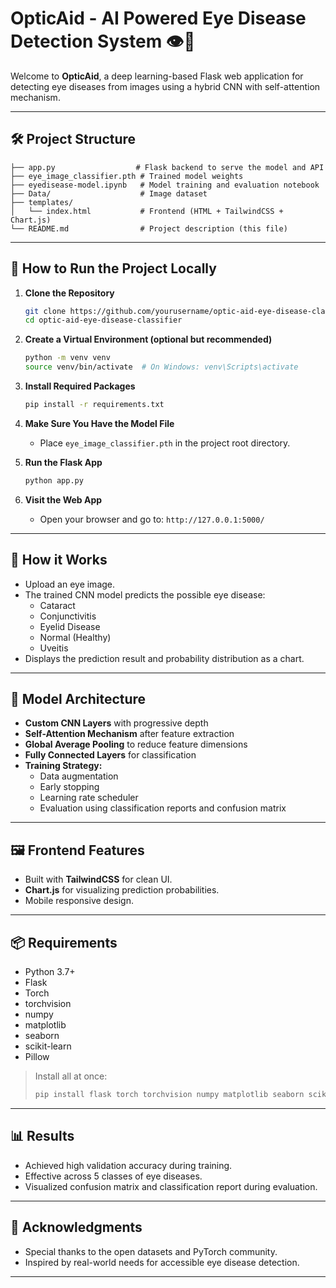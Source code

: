 # OpticAid - AI Powered Eye Disease Detection System 👁️🤖

Welcome to **OpticAid**, a deep learning-based Flask web application for detecting eye diseases from images using a hybrid CNN with self-attention mechanism.

---

## 🛠 Project Structure

```
├── app.py                  # Flask backend to serve the model and API
├── eye_image_classifier.pth # Trained model weights
├── eyedisease-model.ipynb   # Model training and evaluation notebook
├── Data/                    # Image dataset
├── templates/
│   └── index.html           # Frontend (HTML + TailwindCSS + Chart.js)
└── README.md                # Project description (this file)
```

---

## 🚀 How to Run the Project Locally

1. **Clone the Repository**
   ```bash
   git clone https://github.com/yourusername/optic-aid-eye-disease-classifier.git
   cd optic-aid-eye-disease-classifier
   ```

2. **Create a Virtual Environment (optional but recommended)**
   ```bash
   python -m venv venv
   source venv/bin/activate  # On Windows: venv\Scripts\activate
   ```

3. **Install Required Packages**
   ```bash
   pip install -r requirements.txt
   ```

4. **Make Sure You Have the Model File**
   - Place `eye_image_classifier.pth` in the project root directory.

5. **Run the Flask App**
   ```bash
   python app.py
   ```

6. **Visit the Web App**
   - Open your browser and go to: `http://127.0.0.1:5000/`

---

## 📸 How it Works

- Upload an eye image.
- The trained CNN model predicts the possible eye disease:
  - Cataract
  - Conjunctivitis
  - Eyelid Disease
  - Normal (Healthy)
  - Uveitis
- Displays the prediction result and probability distribution as a chart.

---

## 🧠 Model Architecture

- **Custom CNN Layers** with progressive depth
- **Self-Attention Mechanism** after feature extraction
- **Global Average Pooling** to reduce feature dimensions
- **Fully Connected Layers** for classification
- **Training Strategy:**
  - Data augmentation
  - Early stopping
  - Learning rate scheduler
  - Evaluation using classification reports and confusion matrix

---

## 🖼 Frontend Features

- Built with **TailwindCSS** for clean UI.
- **Chart.js** for visualizing prediction probabilities.
- Mobile responsive design.

---

## 📦 Requirements

- Python 3.7+
- Flask
- Torch
- torchvision
- numpy
- matplotlib
- seaborn
- scikit-learn
- Pillow

> Install all at once:
> ```bash
> pip install flask torch torchvision numpy matplotlib seaborn scikit-learn Pillow
> ```

---

## 📊 Results

- Achieved high validation accuracy during training.
- Effective across 5 classes of eye diseases.
- Visualized confusion matrix and classification report during evaluation.

---


## 🌟 Acknowledgments

- Special thanks to the open datasets and PyTorch community.
- Inspired by real-world needs for accessible eye disease detection.

---
